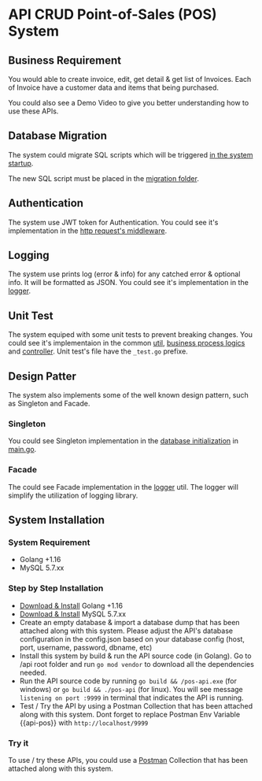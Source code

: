 
# API CRUD Point-of-Sales (POS) System 

## Business Requirement
You would able to create invoice, edit, get detail & get list of Invoices. Each of Invoice have a customer data and items that being purchased.

You could also see a Demo Video to give you better understanding how to use these APIs.

## Database Migration
The system could migrate SQL scripts which will be triggered [in the system startup](https://gitlab.com/akbar.anugrah/wzly/-/blob/main/implementation-test-1-crud-api/src/util/database.go#L34).

The new SQL script must be placed in the [migration folder](https://gitlab.com/akbar.anugrah/wzly/-/tree/main/implementation-test-1-crud-api/src/util/migrations).

## Authentication
The system use JWT token for Authentication. You could see it's implementation in the [http request's middleware](https://gitlab.com/akbar.anugrah/wzly/-/blob/main/implementation-test-1-crud-api/src/util/middleware.go).

## Logging
The system use prints log (error & info) for any catched error & optional info. It will be formatted as JSON. You could see it's implementation in the [logger](https://gitlab.com/akbar.anugrah/wzly/-/blob/main/implementation-test-1-crud-api/src/util/logger.go).

## Unit Test
The system equiped with some unit tests to prevent breaking changes. You could see it's implementaion in the common [util](https://gitlab.com/akbar.anugrah/wzly/-/tree/main/implementation-test-1-crud-api/src/util), [business process logics](https://gitlab.com/akbar.anugrah/wzly/-/tree/main/implementation-test-1-crud-api/src/model?ref_type=heads) and [controller](https://gitlab.com/akbar.anugrah/wzly/-/tree/main/implementation-test-1-crud-api/src/controller?ref_type=heads). Unit test's file have the `_test.go` prefixe.

## Design Patter
The system also implements some of the well known design pattern, such as Singleton and Facade. 

### Singleton
You could see Singleton implementation in the [database initialization](https://gitlab.com/akbar.anugrah/wzly/-/blob/main/implementation-test-1-crud-api/src/util/database.go?ref_type=heads#L22) in [main.go](https://gitlab.com/akbar.anugrah/wzly/-/blob/main/implementation-test-1-crud-api/main.go?ref_type=heads#L23). 

### Facade
The could see Facade implementation in the [logger](https://gitlab.com/akbar.anugrah/wzly/-/blob/main/implementation-test-1-crud-api/src/util/logger.go?ref_type=heads) util. The logger will simplify the utilization of logging library.

## System Installation

### System Requirement
- Golang +1.16
- MySQL 5.7.xx

### Step by Step Installation
- [Download & Install](https://go.dev/doc/install) Golang +1.16 
- [Download & Install](https://dev.mysql.com/downloads/windows/installer/5.7.html) MySQL 5.7.xx
- Create an empty database & import a database dump that has been attached along with this system. Please adjust the API's database configuration in the config.json based on your database config (host, port, username, password, dbname, etc)
- Install this system by build & run the API source code (in Golang). Go to /api root folder and run `go mod vendor` to download all the dependencies needed. 
- Run the API source code by running `go build && /pos-api.exe` (for windows) or `go build && ./pos-api` (for linux). You will see message `listening on port :9999` in terminal that indicates the API is running.
- Test / Try the API by using a Postman Collection that has been attached along with this system. Dont forget to replace Postman Env Variable {{api-pos}} with `http://localhost/9999`

### Try it
To use / try these APIs, you could use a [Postman](https://www.postman.com/downloads/) Collection that has been attached along with this system.